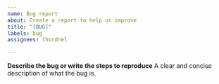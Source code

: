 ```yaml
---
name: Bug report
about: Create a report to help us improve
title: "[BUG]"
labels: bug
assignees: thordnel

---
```


**Describe the bug or write the steps to reproduce**
A clear and concise description of what the bug is.
